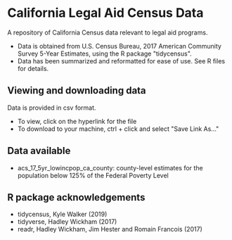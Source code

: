 #  California Legal Aid Census Data

A repository of California Census data relevant to legal aid programs.

* Data is obtained from U.S. Census Bureau, 2017 American Community Survey 5-Year Estimates, using the R package "tidycensus".
* Data has been summarized and reformatted for ease of use. See R files for details.

## Viewing and downloading data

Data is provided in csv format.

* To view, click on the hyperlink for the file
* To download to your machine, ctrl + click and select "Save Link As..."

## Data available

* acs_17_5yr_lowincpop_ca_county: county-level estimates for the population below 125% of the Federal Poverty Level

## R package acknowledgements

* tidycensus, Kyle Walker (2019)
* tidyverse, Hadley Wickham (2017)
* readr, Hadley Wickham, Jim Hester and Romain Francois (2017)
